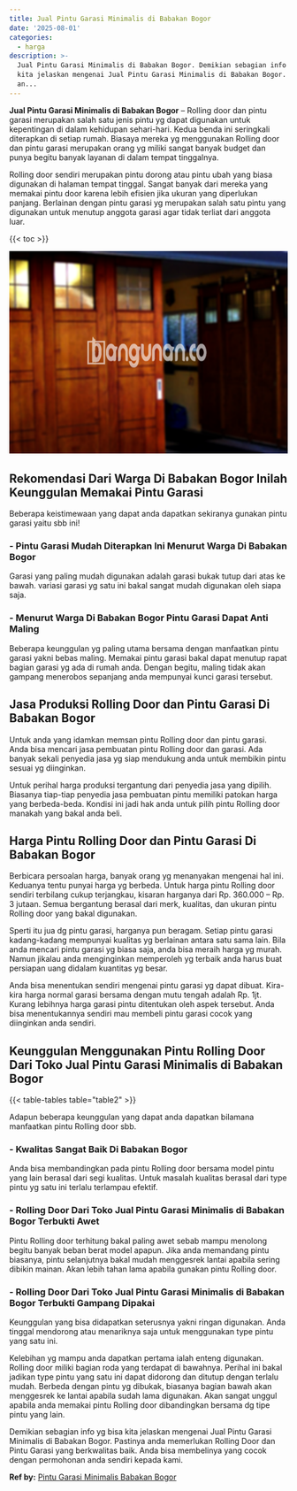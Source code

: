 ```yaml
---
title: Jual Pintu Garasi Minimalis di Babakan Bogor
date: '2025-08-01'
categories:
  - harga
description: >-
  Jual Pintu Garasi Minimalis di Babakan Bogor. Demikian sebagian info yg bisa
  kita jelaskan mengenai Jual Pintu Garasi Minimalis di Babakan Bogor. Pastinya
  an...
---
```


**Jual Pintu Garasi Minimalis di Babakan Bogor** – Rolling door dan pintu garasi merupakan salah satu jenis pintu yg dapat digunakan untuk kepentingan di dalam kehidupan sehari-hari. Kedua benda ini seringkali diterapkan di setiap rumah. Biasaya mereka yg menggunakan Rolling door dan pintu garasi merupakan orang yg miliki sangat banyak budget dan punya begitu banyak layanan di dalam tempat tinggalnya.

Rolling door sendiri merupakan pintu dorong atau pintu ubah yang biasa digunakan di halaman tempat tinggal. Sangat banyak dari mereka yang memakai pintu door karena lebih efisien jika ukuran yang diperlukan panjang. Berlainan dengan pintu garasi yg merupakan salah satu pintu yang digunakan untuk menutup anggota garasi agar tidak terliat dari anggota luar.

{{< toc >}}

![Jual Pintu Garasi Minimalis di Babakan Bogor](/images/pintu-garasi-24.png)

## Rekomendasi Dari Warga Di Babakan Bogor Inilah Keunggulan Memakai Pintu Garasi

Beberapa keistimewaan yang dapat anda dapatkan sekiranya gunakan pintu garasi yaitu sbb ini!

### \- Pintu Garasi Mudah Diterapkan Ini Menurut Warga Di Babakan Bogor

Garasi yang paling mudah digunakan adalah garasi bukak tutup dari atas ke bawah. variasi garasi yg satu ini bakal sangat mudah digunakan oleh siapa saja.

### \- Menurut Warga Di Babakan Bogor Pintu Garasi Dapat Anti Maling

Beberapa keunggulan yg paling utama bersama dengan manfaatkan pintu garasi yakni bebas maling. Memakai pintu garasi bakal dapat menutup rapat bagian garasi yg ada di rumah anda. Dengan begitu, maling tidak akan gampang menerobos sepanjang anda mempunyai kunci garasi tersebut.

## Jasa Produksi Rolling Door dan Pintu Garasi Di Babakan Bogor

Untuk anda yang idamkan memsan pintu Rolling door dan pintu garasi. Anda bisa mencari jasa pembuatan pintu Rolling door dan garasi. Ada banyak sekali penyedia jasa yg siap mendukung anda untuk membikin pintu sesuai yg diinginkan.

Untuk perihal harga produksi tergantung dari penyedia jasa yang dipilih. Biasanya tiap-tiap penyedia jasa pembuatan pintu memiliki patokan harga yang berbeda-beda. Kondisi ini jadi hak anda untuk pilih pintu Rolling door manakah yang bakal anda beli.

## Harga Pintu Rolling Door dan Pintu Garasi Di Babakan Bogor

Berbicara persoalan harga, banyak orang yg menanyakan mengenai hal ini. Keduanya tentu punyai harga yg berbeda. Untuk harga pintu Rolling door sendiri terbilang cukup terjangkau, kisaran harganya dari Rp. 360.000 – Rp. 3 jutaan. Semua bergantung berasal dari merk, kualitas, dan ukuran pintu Rolling door yang bakal digunakan.

Sperti itu jua dg pintu garasi, harganya pun beragam. Setiap pintu garasi kadang-kadang mempunyai kualitas yg berlainan antara satu sama lain. Bila anda mencari pintu garasi yg biasa saja, anda bisa meraih harga yg murah. Namun jikalau anda menginginkan memperoleh yg terbaik anda harus buat persiapan uang didalam kuantitas yg besar.

Anda bisa menentukan sendiri mengenai pintu garasi yg dapat dibuat. Kira-kira harga normal garasi bersama dengan mutu tengah adalah Rp. 1jt. Kurang lebihnya harga garasi pintu ditentukan oleh aspek tersebut. Anda bisa menentukannya sendiri mau membeli pintu garasi cocok yang diinginkan anda sendiri.

## Keunggulan Menggunakan Pintu Rolling Door Dari Toko Jual Pintu Garasi Minimalis di Babakan Bogor

{{< table-tables table="table2" >}}

Adapun beberapa keunggulan yang dapat anda dapatkan bilamana manfaatkan pintu Rolling door sbb.

### \- Kwalitas Sangat Baik Di Babakan Bogor

Anda bisa membandingkan pada pintu Rolling door bersama model pintu yang lain berasal dari segi kualitas. Untuk masalah kualitas berasal dari type pintu yg satu ini terlalu terlampau efektif.

### \- Rolling Door Dari Toko Jual Pintu Garasi Minimalis di Babakan Bogor Terbukti Awet

Pintu Rolling door terhitung bakal paling awet sebab mampu menolong begitu banyak beban berat model apapun. Jika anda memandang pintu biasanya, pintu selanjutnya bakal mudah menggesrek lantai apabila sering dibikin mainan. Akan lebih tahan lama apabila gunakan pintu Rolling door.

### \- Rolling Door Dari Toko Jual Pintu Garasi Minimalis di Babakan Bogor Terbukti Gampang Dipakai

Keunggulan yang bisa didapatkan seterusnya yakni ringan digunakan. Anda tinggal mendorong atau menariknya saja untuk menggunakan type pintu yang satu ini.

Kelebihan yg mampu anda dapatkan pertama ialah enteng digunakan. Rolling door miliki bagian roda yang terdapat di bawahnya. Perihal ini bakal jadikan type pintu yang satu ini dapat didorong dan ditutup dengan terlalu mudah. Berbeda dengan pintu yg dibukak, biasanya bagian bawah akan menggesrek ke lantai apabila sudah lama digunakan. Akan sangat unggul apabila anda memakai pintu Rolling door dibandingkan bersama dg tipe pintu yang lain.

Demikian sebagian info yg bisa kita jelaskan mengenai Jual Pintu Garasi Minimalis di Babakan Bogor. Pastinya anda memerlukan Rolling Door dan Pintu Garasi yang berkwalitas baik. Anda bisa membelinya yang cocok dengan permohonan anda sendiri kepada kami.

**Ref by:** [Pintu Garasi Minimalis Babakan Bogor](https://id.wikipedia.org/wiki/Pintu)
